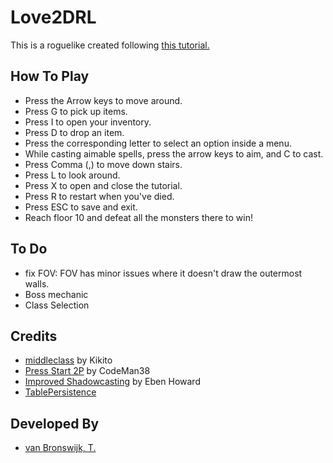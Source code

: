 # Love2DRL

This is a roguelike created following [this tutorial.](http://www.roguebasin.com/index.php?title=Complete_Roguelike_Tutorial,_using_python%2Blibtcod)

## How To Play
* Press the Arrow keys to move around.
* Press G to pick up items.
* Press I to open your inventory.
* Press D to drop an item.
* Press the corresponding letter to select an option inside a menu.
* While casting aimable spells, press the arrow keys to aim, and C to cast.
* Press Comma (,) to move down stairs.
* Press L to look around.
* Press X to open and close the tutorial.
* Press R to restart when you've died.
* Press ESC to save and exit.
* Reach floor 10 and defeat all the monsters there to win!

## To Do
* fix FOV: FOV has minor issues where it doesn't draw the outermost walls.
* Boss mechanic
* Class Selection

## Credits
* [middleclass](https://github.com/kikito/middleclass) by Kikito
* [Press Start 2P](https://fonts.google.com/specimen/Press+Start+2P) by CodeMan38
* [Improved Shadowcasting](http://www.roguebasin.com/index.php?title=Improved_Shadowcasting_in_Java) by Eben Howard
* [TablePersistence](http://lua-users.org/wiki/TablePersistence)

## Developed By

* [van Bronswijk, T.](https://github.com/Sternold)
